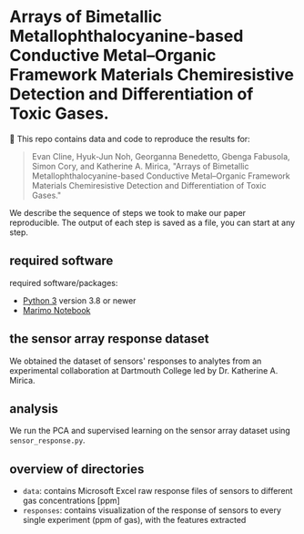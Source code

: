 # Arrays of Bimetallic Metallophthalocyanine-based Conductive Metal–Organic  Framework Materials Chemiresistive Detection and Differentiation of Toxic Gases.
:rocket: This repo contains data and code to reproduce the results for:
> Evan Cline, Hyuk-Jun Noh, Georganna Benedetto, Gbenga Fabusola, Simon Cory, and Katherine A. Mirica, "Arrays of Bimetallic Metallophthalocyanine-based Conductive Metal–Organic  Framework Materials Chemiresistive Detection and Differentiation of Toxic Gases."

We describe the sequence of steps we took to make our paper reproducible. The output of each step is saved as a file, you can start at any step.

## required software
required software/packages:
* [Python 3](https://www.python.org/downloads/) version 3.8 or newer
* [Marimo Notebook](https://docs.marimo.io/)

## the sensor array response dataset
We obtained the dataset of sensors' responses to analytes from an experimental collaboration at Dartmouth College led by Dr. Katherine A. Mirica.

## analysis
We run the PCA and supervised learning on the sensor array dataset using `sensor_response.py`.

## overview of directories
- `data`: contains Microsoft Excel raw response files of sensors to different gas concentrations [ppm]
- `responses`: contains visualization of the response of sensors to every single experiment (ppm of gas), with the features extracted

